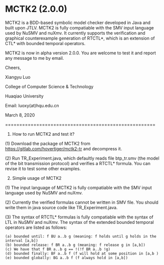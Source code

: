 # MCTK2 (2.0.0)
MCTK2 is a BDD-based symbolic model checker developed in Java and built upon JTLV. MCTK2 is fully compatiable with the SMV input language used by NuSMV and nuXmv. It currently supports the verification and graphical counterexample generation of RTCTL*, which is an extension of CTL* with bounded temporal operators.

MCTK2 is now in alpha version 2.0.0. You are welcome to test it and report any message to me by email.

Cheers,

Xiangyu Luo

College of Computer Science & Technology

Huaqiao University

Email: luoxy(at)hqu.edu.cn

March 8, 2020

=====================================================
1. How to run MCTK2 and test it?

(1) Download the package of MCTK2 from https://gitlab.com/hovertiger/mctk2-tr and decompress it.

(2) Run TR_Experiment.java, which defaultly reads file btp_tr.smv (the model of the bit transmission protocol) and verifies a RTCTL* formula. You can revise it to test some other examples.

2. Simple usage of MCTK2

(1) The input language of MCTK2 is fully compatiable with the SMV input language used by NuSMV and nuXmv.

(2) Currently the verified formulas cannot be written in SMV file. You should write them in java source code like TR_Experiment.java. 

(3) The syntax of RTCTL* formulas is fully compatiable with the syntax of LTL in NuSMV and nuXmv. The syntax of the extended bounded temporal operators are listed as follows: 

	(a) bounded until: f BU a..b g (meaning: f holds until g holds in the interval [a,b])
	(b) bounded release: f BR a..b g (meaning: f release g in [a,b])
	(c) We have that f BR a..b g == !(!f BR a..b !g)
	(d) bounded finally: BF a..b f (f will hold at some position in [a,b )
	(e) bounded globally: BG a..b f (f always hold in [a,b])

